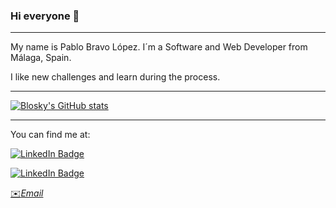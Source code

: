 ### Hi everyone 👋
---

My name is Pablo Bravo López. I´m a Software and Web Developer from Málaga, Spain.


I like new challenges and learn during the process.

---

[![Blosky's GitHub stats](https://github-readme-stats.vercel.app/api?username=blosky01&show_icons=true&theme=vue&count_private=true&include_all_commits=true)](https://github.com/blosky01/github-readme-stats)


---

You can find me at: 

[![LinkedIn Badge](https://img.shields.io/badge/LinkedIn-Profile-informational?style=flat&logo=linkedin&logoColor=white&color=0D76A8)](https://www.linkedin.com/in/pablo-bravo-lopez-404518231/)


[![LinkedIn Badge](https://img.shields.io/twitter/follow/01PabloBravo?style=social
)](https://twitter.com/01PabloBravo)

[✉️*Email*](mailto:bravo.lopezpablo01@#gmail.com)
